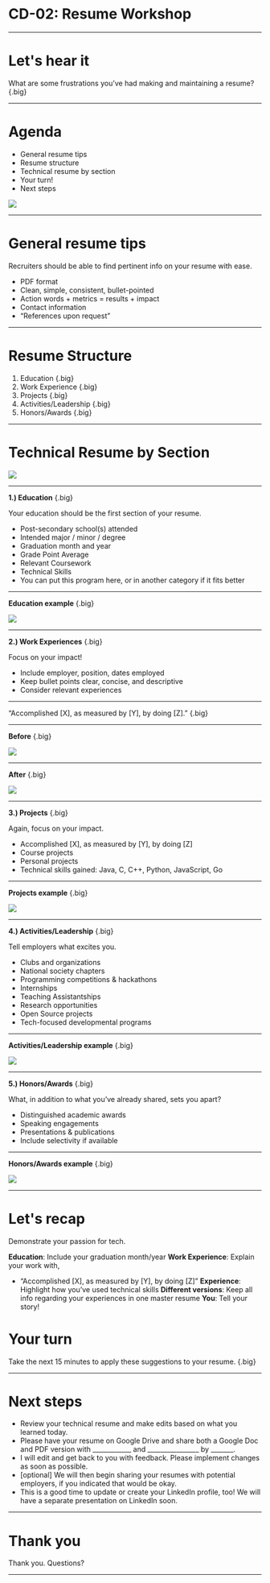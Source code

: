 # CD-02: Resume Workshop

<!--
Today we’re going to go over some best practices for your resume. My hope is to provide some very clear guidance regarding what recruiters look for in students’ technical resumes. I also want you to know that no two resumes can and should be the same because you’ve all had different experiences and have different interests. By the end of today’s session you’ll have some industry best practices that you can apply to your resume, and I’ll be helping you with that during this presentation and one-on-one after the session.

[From your personal viewpoint, share why this workshop is important.]
-->

---

# Let's hear it

What are some frustrations you’ve had making and maintaining a resume? {.big}

<!--
Before we dive in, I’m curious to know what’s been challenging for you about creating and maintaining a resume? [Elicit student responses, and respond to each]

I hope today will clarify some of these questions you’ve had about resumes. Please ask questions as we go along if something is unclear or contradicts something you’ve heard before. I will do my best to answer, and if I don’t know the answer, I’ll find out and let you know!
-->

---

# Agenda

* General resume tips
* Resume structure
* Technical resume by section
* Your turn!
* Next steps

![](res/resumeworkshop01.jpg)

<!--
Here’s our agenda for today: general resume tips, resume structure (very important), a deep dive into each section, a chance for you to start putting these tips into practice, and instruction about where we’ll go with our newfound resume knowledge.

Image Details:
* [resumeworkshop01.jpg](https://unsplash.com/photos/p0QUpDUX8X8): Unsplash License
-->

---

# General resume tips

Recruiters should be able to find pertinent info on your resume with ease.

* PDF format
* Clean, simple, consistent, bullet-pointed
* Action words + metrics = results + impact
* Contact information
* “References upon request”

<!--
Before we narrow in on specific tips we have for each section of your resume, let’s start with some general resume tips first.

The people reviewing your resume are actively looking for reasons to interview you. Because of this, you’ll want to ensure that the most pertinent, role-related information is clearly noted on your resume and found with ease. To that end, keep these tips in mind:

* PDF format: to avoid any formatting inconsistencies, which can happen during upload or file sharing, convert your resume into a PDF so that the formatting is retained without issues.
* Clean, simple, consistent, bullet-pointed: bullet points help make your resume more legible
* Action words + metrics = results + impact: we’ll get more into this later, but you want to start each bullet point with an action verb (e.g., created, designed, improved) and include metrics to highlight the impact you had in each experience on your resume.
* Contact information: in addition to your name, be sure to include your contact information -- email preferred, phone number also helpful -- and feel free to include a link to your personal website or github page.
* “References upon request”: we don’t recommend using up space on your resume to list references. Feel free to use that space to tell us more about your experiences, leadership, skills, and interests. We will reach out to you for references down the line if we need more information.
-->

---

# Resume Structure

1. Education {.big}
1. Work Experience {.big}
1. Projects {.big}
1. Activities/Leadership {.big}
1. Honors/Awards {.big}

<!--
Let’s talk about the primary components of your resume.  There is a wide variety of different resume structures, and career centers offer advice based on your industry, experiences, time in education, etc. Utilize whichever format feels the most comfortable for you depending on what you’d like to highlight, but keep in mind that this structure here [point to slide] helps recruiters find the most relevant information to determine your eligibility for technical internships and full-time opportunities.
-->

---

# Technical Resume by Section

![](res/resumeworkshop02.jpg)

<!--
Now that you have a good idea of what your overall resume structure can look like, let’s dive deeper into each section for a more specific look at what information is helpful to include. We’ll start with education.

Image Details:
* [resumeworkshop02.jpg](https://unsplash.com/photos/kUqqaRjJuw0): Unsplash License
-->

---

**1.) Education** {.big}

Your education should be the first section of your resume.

* Post-secondary school(s) attended
* Intended major / minor / degree
* Graduation month and year
* Grade Point Average
* Relevant Coursework
* Technical Skills
* You can put this program here, or in another category if it fits better

<!--
Your education should be the first section of your resume (after your name and contact info, that is).
[Ask audience]:Why?
Answer: Right, you’re students! Being a student is an important part of your story, especially when you’re submitting this resume for Internship or Uni Grad roles. [Walk through slide using notes below].

Post-secondary schools attended: let us know where you’re currently pursuing your education. If you’ve moved on to graduate school and/or transferred, be sure to include your previous institution as well.
Intended major/minor/degree: self-explanatory; we know that some universities don’t require you to pick a major until the end of your second year, so feel free to note your INTENDED major here if you haven’t yet declared it.
Graduation month/year: This is super important. Your graduation month and year help us determine your eligibility for certain roles. For example, if you’re graduating in May/June 2019 and do not intend to return to school next fall, you’re eligible for our full-time Uni Grad opportunities. However, if you’re graduating in December 2019, you may be eligible for our summer internship opportunity.
GPA: whether you list your cumulative or your major GPA, just be sure to note it clearly on your resume. We’ll be looking at your coursework on your transcript to see how well you did in the courses that are most relevant to your technical career. (i.e., DS&A, upper-level math, etc.)

Asterisked:
Relevant Coursework: If you’ve taken data structures & algorithms, please list it here. You’ll also want to include this section if you’re a non-CS major who wants to demonstrate CS knowledge and coursework, and/or if you’ve ‘specialized’ in a specific area and want to show advanced knowledge in specific areas (i.e., Cryptography, Embedded Systems, Machine Learning, AI, etc.)
Technical Skills: listed in order of proficiency (strongest first, weakest last). Nice to have, but your proficiency in your technical skills is best demonstrated in the body of your resume through your technical experiences. More on that later.
-->

---

**Education example** {.big}

![](res/resumeworkshop03.png)

<!--
While including your relevant coursework is not absolutely necessary to include (because you’ll have submitted your unofficial transcript too), we do advise that you list Data Structures and/or Algorithms on your resume if you’ve taken it. Other times when you should list coursework include if: 1) you’re a non-CS major who wants to demonstrate CS knowledge and coursework, or 2) you’ve ‘specialized’ in a specific area and want to show advanced knowledge in specific areas (i.e., Cryptography, Embedded Systems, Machine Learning, AI, etc.).

Technical Skills: How you demonstrate your level of “proficiency” can vary. Here, it’s listed in # of years of experience using that language. Whatever you decide, be sure to include most proficient -> least proficient. Even MORE importantly, include examples of how you gained those skills and used those languages in the body of your EXPERIENCE section.

Image Details:
* [resumeworkshop03.png](http://www.google.com): Copyright Google
-->

---

**2.) Work Experiences** {.big}

Focus on your impact!

* Include employer, position, dates employed
* Keep bullet points clear, concise, and descriptive
* Consider relevant experiences

<!--
Employers want to know how, when, and where you’ve already started to make an impact. This section of the resume is a great opportunity to do just that.

* Include employer, position, dates employed: also ensure that most recent experiences are listed first (reverse chronological order)
* Keep bullet points clear, concise, and descriptive: highly encourage bullet points & concise fragments over full sentences
* Consider relevant experiences: especially if you’re running out of space on your one-page resume, consider leaving off the non-tech-related experience (e.g., worked the front desk at the library, restocked medical supplies at the hospital - these are important experience, but perhaps not for this role) in favor of the ones that are relevant to the role to which you’re applying

If a student (usually early on in their tech career) asks: What if I don’t have work experience?
* A: internships, student groups, hacks/coding competitions and class projects can be added here under the heading “EXPERIENCES” instead of “WORK EXPERIENCES” until you build up your relevant tech experience throughout university
-->

---

“Accomplished [X], as measured by [Y], by doing [Z].” {.big}

<!--
What do we mean when we say “focus on impact?”

This formula is from Google’s former Head of People Operations Laszlo Bock’s personal “winning formula” for resume-writing, which he published in an article on LinkedIn (in case you’d like to check it out!). Let’s break this down:

Accomplished [X]: You’ve probably heard this tip before; start each bullet point with an action verb (e.g., “debugged,” “created,” “designed,” etc.) For tech, this is also your chance to let us know which languages/technologies you used. (Keep in mind again - our most often-used languages here at Google include Java, C++, and Python, so examples of your strength in these is relevant).

As measured by [Y]: this is where you can include any metric to support the impact you had. (e.g., increased server query response time by 15%)

By doing [Z]: what you specifically did to achieve those results (e.g., by restructuring the API).
-->

---

**Before** {.big}

![](res/resumeworkshop04.png)

<!--
This work experience description provides us with some information, but how could it be better? [Elicit student responses, and respond to each.]

Image Details:
* [resumeworkshop04.png](http://www.google.com): Copyright Google
-->

---

**After** {.big}

![](res/resumeworkshop05.png)

<!--
Things to point out:
Language used is clearly marked and bold
Metrics (12%) to demonstrate improvement based on what candidate accomplished
Mention: description is important, even if you don’t have numbers to share

Image Details:
* [resumeworkshop05.png](http://www.google.com): Copyright Google
-->

---

**3.) Projects** {.big}

Again, focus on your impact.

* Accomplished [X], as measured by [Y], by doing [Z]
* Course projects
* Personal projects
* Technical skills gained: Java, C, C++, Python, JavaScript, Go

<!--
As we mentioned before, early on in your technical career, you may not feel that you have enough “work experiences” to warrant its own section. That’s okay! Perhaps it makes more sense for you to have a “PROJECTS” section instead until you do have more industry experience.

* Format: Continue emulating the same format “Accomplished X, as measured by Y, by doing Z” in this section to let us know the technologies/languages you used to make an impact, making sure to include metrics wherever possible to highlight the scope of your impact.
* School/Personal: Let us know which projects were for a class at school versus a personal project; be sure to let us know if you were officially recognized or “awarded” for any of your projects (e.g., class project competition winner). Definitely list personal projects if you have them - hiring teams love to see that you code outside of classroom work!
* Tech Skills gained: Be sure to include the language you used (Java, C, C++, Python in particular) so resume reviewers can see exactly how and when you improved your coding skills
-->

---

**Projects example** {.big}

![](res/resumeworkshop06.png)

<!--
Things to point out:
Use of language/technologies: C++, Objective C
Clear delineation of group (class) project vs. personal project
300+ downloads with 4.0 rating = impact and level of interests in project

Image Details:
* [resumeworkshop06.png](http://www.google.com): Copyright Google
-->

---

**4.) Activities/Leadership** {.big}

Tell employers what excites you.

* Clubs and organizations
* National society chapters
* Programming competitions & hackathons
* Internships
* Teaching Assistantships
* Research opportunities
* Open Source projects
* Tech-focused developmental programs

<!--
Employers are often curious to know how you spend time outside of the classroom as well. Are you:
* Part of computer science clubs or societies?
* Part of national chapters like ACM or NSBE, or CS fraternities like UPE?
* Into programming competitions (like Code Jam) or hackathons? Have you won? If so, out of how many competing teams/individuals?
* Spending your summers interning at companies, big or small?
* A TA for a CS course or advanced math class?
* A research assistant for a professor at your school (or another school)?
* Building your technical skills through open source projects (like Google Summer of Code)?
* A graduate of a developmental program like CSSI (computer science summer institute) or CodeU?

Employers want to know what excites you, so take this opportunity to let them know!
-->

---

**Activities/Leadership example** {.big}

![](res/resumeworkshop07.png)

<!--
Things to point out:
* Demonstration of leadership on campus (created Data Analytics community)
* Demonstration of problem-solving/strategic thinking to grow club
* Mention of # of students impacted by TA
* Mention of language most often used for debugging
* Leadership of 55 TAs as Head TA impacting 500 students

Image Details:
* [resumeworkshop07.png](http://www.google.com): Copyright Google
-->

---

**5.) Honors/Awards** {.big}

What, in addition to what you’ve already shared, sets you apart?

* Distinguished academic awards
* Speaking engagements
* Presentations & publications
* Include selectivity if available

<!--
Along the way of your technical career, you may come across opportunities to: 1) be recognized for your work, and/or 2) to share your knowledge with others. Let employers know how and when you received additional recognition for your achievements!

* Distinguished academic awards: What were the criteria? To how many recipients was it awarded?
* Speaking engagements: What did you speak about? Which organization invited you?
* Presentations & publications: What was your topic? Who was the audience? How big was the audience?
* Include selectivity if available: This helps us understand the magnitude of these opportunities with metrics wherever possible.
-->

---

**Honors/Awards example** {.big}

![](res/resumeworkshop08.png)

<!--
Things to point out:
Use of language: Java
Clear mention of selectivity of each honor or award

Image Details:
* [resumeworkshop08.png](http://www.google.com): Copyright Google
-->

---

# Let's recap

Demonstrate your passion for tech.

**Education**: Include your graduation month/year
**Work Experience**: Explain your work with,
* “Accomplished [X], as measured by [Y], by doing [Z]”
**Experience**: Highlight how you’ve used technical skills
**Different versions**: Keep all info regarding your experiences in one master resume
**You**: Tell your story!

<!--
Your resume should demonstrate your passion for tech (through involvement in activities/projects inside and outside of the classroom) and familiarity with key concepts/technical strengths (through projects, coursework, work experience & accomplishments.)

* Always be sure to include your graduation month and year. Even if it changes later on, it’s super helpful for us to know this to determine your eligibility for certain roles.
* As often as you can, mirror the ‘accomplished X as measured by Y by doing Z’ to ensure that your impact is clear
* As frequently as it’s true, include examples of how and when you’ve used Java, C, C++, Python, JavaScript, and Go. You can bold it on your resume if you’d like.
* I recommend having one long master resume that includes all of your experiences. From there, make different versions of your resume that are best suited for the role you’re applying for
* What you include on your resume tells your story.
-->

# Your turn

Take the next 15 minutes to apply these suggestions to your resume. {.big}

<!--
Take the next 15 minutes to make some changes to your resume based off of this presentation. I am happy to answer questions as you work.

[Circulate around the room and help students as they need.]
-->

---

# Next steps

* Review your technical resume and make edits based on what you learned today.
* Please have your resume on Google Drive and share both a Google Doc and PDF version with ____________ and ________________ by _______.
* I will edit and get back to you with feedback. Please implement changes as soon as possible.
* [optional] We will then begin sharing your resumes with potential employers, if you indicated that would be okay.
* This is a good time to update or create your LinkedIn profile, too! We will have a separate presentation on LinkedIn soon.


<!--
Please continue to make changes to your resume based on what you learned today.
Please share your resume with me by _________.
This is a good time to update or create your LinkedIn profile, too! We will have a separate presentation on LinkedIn soon.
-->

---

# Thank you

Thank you. Questions?

<!--
Thank you so much for participating! Any lingering questions?
-->

---
